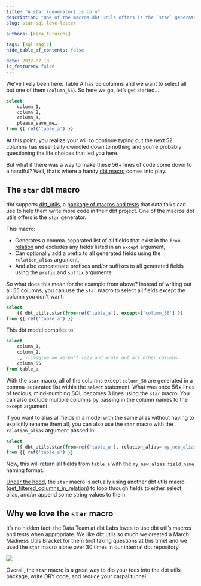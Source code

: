 ```yaml
---
title: "A star (generator) is born"
description: "One of the macros dbt utils offers is the `star` generator. This dbt macro is one of our favorites because it lets you select all the fields you want without writing the columns you don't."
slug: star-sql-love-letter

authors: [kira_furuichi]

tags: [sql magic]
hide_table_of_contents: false

date: 2022-07-13
is_featured: false
---
```



We’ve likely been here: Table A has 56 columns and we want to select all but one of them (`column_56`). So here we go, let’s get started…

```sql
select
	column_1,
	column_2,
	column_3,
	please_save_me…
from {{ ref('table_a') }}
```

At this point, you realize your will to continue typing out the next 52 columns has essentially dwindled down to nothing and you’re probably questioning the life choices that led you here.

But what if there was a way to make these 56+ lines of code come down to a handful? Well, that’s where a handy [dbt macro](https://docs.getdbt.com/docs/building-a-dbt-project/jinja-macros) comes into play.

<!--truncate-->

## The `star` dbt macro

dbt supports [dbt_utils](https://github.com/dbt-labs/dbt-utils), a [package of macros and tests](https://docs.getdbt.com/docs/building-a-dbt-project/package-management) that data folks can use to help them write more <Term id="dry" /> code in their dbt project. One of the macros dbt utils offers is the `star` generator.

This macro:

* Generates a comma-separated list of all fields that exist in the `from` [relation](https://docs.getdbt.com/reference/dbt-classes#relation) and excludes any fields listed in an `except` argument,
* Can optionally add a prefix to all generated fields using the `relation_alias`  argument,
* And also concatenate prefixes and/or suffixes to all generated fields using the  `prefix` and `suffix` arguments

So what does this mean for the example from above? Instead of writing out all 55 columns, you can use the `star` macro to select all fields except the column you don’t want:

```sql
select
	{{ dbt_utils.star(from=ref('table_a'), except=['column_56'] }}
from {{ ref('table_a') }}
```

This dbt model compiles to:

```sql
select
	column_1,
	column_2,
	…, --imagine we weren’t lazy and wrote out all other columns
	column_55
from table_a
```

With the `star` macro, all of the columns except `column_56` are generated in a comma-separated list within the `select` statement. What was once 56+ lines of tedious, mind-numbing SQL becomes 3 lines using the `star` macro. You can also exclude multiple columns by passing in the column names to the `except` argument.

If you want to alias all fields in a model with the same alias without having to explicitly rename them all, you can also use the `star` macro with the `relation_alias` argument passed in:

```sql
select
	{{ dbt_utils.star(from=ref('table_a'), relation_alias='my_new_alias') }}
from {{ ref('table_a') }}
```

Now, this will return all fields from `table_a` with the `my_new_alias.field_name` naming format.

[Under the hood](https://github.com/dbt-labs/dbt-utils/blob/main/macros/sql/star.sql), the `star` macro is actually using another dbt utils macro ([get_filtered_columns_in_relation](https://github.com/dbt-labs/dbt-utils#get_filtered_columns_in_relation-source)) to loop through fields to either select, alias, and/or append some string values to them.

## Why we love the `star` macro

It’s no hidden fact: the Data Team at dbt Labs loves to use dbt util’s macros and tests when appropriate. We like dbt utils so much we created a March Madness Utils Bracket for them (not taking questions at this time) and we used the `star` macro alone over 30 times in our internal dbt repository.

![](/img/blog/2022-07-13-star-sql-love-letter/utils-madness-1.png)


Overall, the `star` macro is a great way to dip your toes into the dbt utils package, write DRY code, and reduce your carpal tunnel.